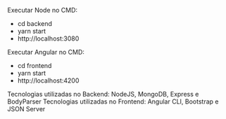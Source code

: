Executar Node no CMD:
- cd backend
- yarn start
- http://localhost:3080

Executar Angular no CMD:
- cd frontend
- yarn start
- http://localhost:4200

Tecnologias utilizadas no Backend: NodeJS, MongoDB, Express e BodyParser
Tecnologias utilizadas no Frontend: Angular CLI, Bootstrap e JSON Server
